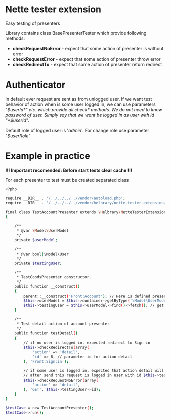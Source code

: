# Nette tester extension

Easy testing of presenters

Library contains class BasePresenterTester which provide following methods:

- **checkRequestNoError** - expect that some action of presenter is without error
- **checkRequestError** - expect that some action of presenter throw error
- **checkRedirectTo** - expect that some action of presenter return redirect

# Authenticator

In default ever request are sent as from unlogged user. If we want test behavior of action when is some user logged in, we can use parameters "*$userId*" etc. which provide all check* methods. We do not need to know password of user. Simply say that we want be logged in as user with id "*$userId*".

Default role of logged user is '*admin*'. For change role use parameter "*$userRole*"

# Example in practice

**!!! Important recomended: Before start tests clear cache !!!**

For each presenter to test must be created separated class

```sh
<?php

require __DIR__ . '/../../../../vendor/autoload.php';
require __DIR__ . '/../../../../vendor/helbrary/nette-tester-extension/src/BasePresenterTester.php';

final class TestAccountPresenter extends \Helbrary\NetteTesterExtension\BasePresenterTester
{

	/**
	 * @var \Model\UserModel
	 */
	private $userModel;

	/**
	 * @var bool|\Model\User
	 */
	private $testingUser;

	/**
	 * TestGoodsPresenter constructor.
	 */
	public function __construct()
	{
		parent::__construct('Front:Account'); // Here is defined presenter which we want test
		$this->userModel = $this->container->getByType('\Model\UserModel');
		$this->testingUser = $this->userModel->find()->fetch(); // get some user from db
	}

	/**
	 * Test detail action of account presenter
	 */
	public function testDetail()
	{
		// if no user is logged in, expected redirect to Sign in
		$this->checkRedirectTo(array(
			'action' => 'detail',
			'id' => 8, // parameter id for action detail
		), 'Front:Sign:in');

		// if some user is logged in, expected that action detail will be render without error
		// after send this request is logged in user with id $this->testingUser->id
		$this->checkRequestNoError(array(
			'action' => 'detail',
		), 'GET', $this->testingUser->id);
	}
}

$testCase = new TestAccountPresenter();
$testCase->run();
```
